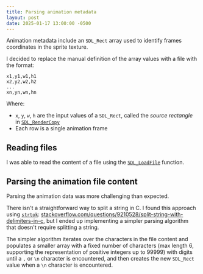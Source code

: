```yaml
---
title: Parsing animation metadata
layout: post
date: 2025-01-17 13:00:00 -0500
---
```


Animation metadata include an `SDL_Rect` array used to identify frames coordinates in the sprite texture.

I decided to replace the manual definition of the array values with a file with the format:

```
x1,y1,w1,h1
x2,y2,w2,h2
...
xn,yn,wn,hn
```

Where:

* `x`, `y`, `w`, `h` are the input values of a `SDL_Rect`, called the *source rectangle* in [`SDL_RenderCopy`](https://wiki.libsdl.org/SDL2/SDL_RenderCopy)
* Each row is a single animation frame

## Reading files

I was able to read the content of a file using the [`SDL_LoadFile`](https://wiki.libsdl.org/SDL2/SDL_LoadFile) function.

## Parsing the animation file content

Parsing the animation data was more challenging than expected.

There isn't a straightforward way to split a string in C. I found this approach using [`strtok`](https://en.cppreference.com/w/c/string/byte/strtok): [stackoverflow.com/questions/9210528/split-string-with-delimiters-in-c](https://stackoverflow.com/questions/9210528/split-string-with-delimiters-in-c), but I ended up implementing a simpler parsing algorithm that doesn't require splitting a string.

The simpler algorithm iterates over the characters in the file content and populates a smaller array with a fixed number of characters (max length 6, supporting the representation of positive integers up to 99999) with digits until a `,` or `\n` character is encountered, and then creates the new `SDL_Rect` value when a `\n` character is encountered.
